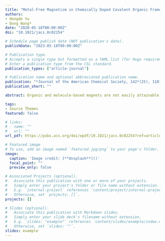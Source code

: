 ```yaml
---
title: "Metal-Free Magnetism in Chemically Doped Covalent Organic Frameworks"
authors:
- Hongde Yu
- Dong Wang*
date: "2020-05-18T00:00:00Z"
doi: "10.1021/jacs.0c02254"

# Schedule page publish date (NOT publication's date).
publishDate: "2023-05-18T00:00:00Z"

# Publication type.
# Accepts a single type but formatted as a YAML list (for Hugo requirements).
# Enter a publication type from the CSL standard.
publication_types: ["article-journal"]

# Publication name and optional abbreviated publication name.
publication: "*Journal of the American Chemical Society, 142*(25), 11013–11021"
publication_short: ""

abstract: Organic and molecule-based magnets are not easily attainable, as introduction of stable paramagnetic centers to pure organic systems is particularly challenging. Crystalline covalent organic frameworks (COFs) with high designability and chemical diversity constitute ideal platforms to access intriguing magnetic phenomena of organic materials. In this work, we proposed a general approach to attain unpaired electron spin and metal-free magnetism in narrow-band COFs by chemical doping. By using density functional theory calculations, we found that dopants with energy-matched frontier orbitals to COFs not only inject charges but also further localize them through orbital hybridization and the formation of a supramolecular charge-transfer complex. The localized electronic states ensure that stable paramagnetic centers can be introduced to nonmagnetic COFs. On the basis of these discoveries, we designed two new COFs with narrow valence bands, which show prospective magnetism after doping with iodine. Further, we unraveled the magnetic anisotropy in two-dimensional COFs and demonstrated that both spin-conduction and magnetic interactions can be effectively modulated by manipulating the building blocks of COFs. Our work highlights a practical route to attain magnetism in COFs and other organic materials, which show great potential for applications in organic spintronic devices.

tags:
- Source Themes
featured: false

# links:
# - name: ""
#   url: ""
url_pdf: https://pubs.acs.org/doi/epdf/10.1021/jacs.0c02254?ref=article_openPDF

# Featured image
# To use, add an image named `featured.jpg/png` to your page's folder. 
image:
  caption: 'Image credit: [**Unsplash**]()'
  focal_point: ""
  preview_only: false

# Associated Projects (optional).
#   Associate this publication with one or more of your projects.
#   Simply enter your project's folder or file name without extension.
#   E.g. `internal-project` references `content/project/internal-project/index.md`.
#   Otherwise, set `projects: []`.
projects: []

# Slides (optional).
#   Associate this publication with Markdown slides.
#   Simply enter your slide deck's filename without extension.
#   E.g. `slides: "example"` references `content/slides/example/index.md`.
#   Otherwise, set `slides: ""`.
slides: example
---
```

